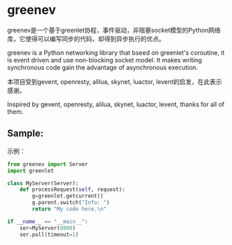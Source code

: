 greenev
=======

greenev是一个基于greenlet协程，事件驱动，非阻塞socket模型的Python网络库，它使得可以编写同步的代码，却得到异步执行的优点。

greenev is a Python networking library that bseed on greenlet's coroutine, it is event driven and use non-blocking socket model. It makes writing synchronous code gain the advantage of asynchronous execution.

本项目受到gevent, openresty, alilua, skynet, luactor, levent的启发，在此表示感谢。

Inspired by gevent, openresty, alilua, skynet, luactor, levent, thanks for all of them.

Sample:
---
示例：

```python
from greenev import Server
import greenlet

class MyServer(Server):
    def processRequest(self, request):
        g=greenlet.getcurrent()
        g.parent.switch("Info: ")
        return "My code here.\n"

if __name__ == "__main__":
    ser=MyServer(8080)
    ser.poll(timeout=1)
```
